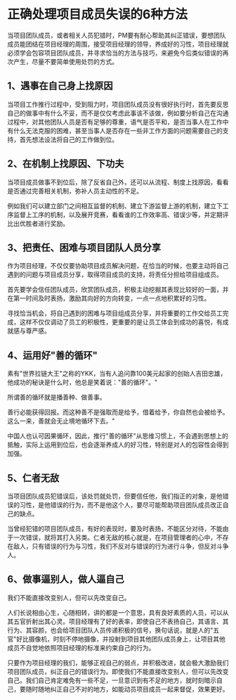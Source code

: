 # 正确处理项目成员失误的6种方法

当项目团队成员，或者相关人员犯错时，PM要有耐心帮助其纠正错误，要想团队成员能团结在项目经理的周围，接受项目经理的领导，养成好的习性，项目经理就必须学会包容项目团队成员，并寻求恰当的方法与技巧，来避免今后类似错误的再次产生，尽量不要简单使用处罚的方式。


## 1、遇事在自己身上找原因

当项目工作推行过程中，受到阻力时，项目团队成员没有很好执行时，首先要反思自己的做事中有什么不妥，而不是仅仅考虑此事该不该做，例如要分析自己在沟通过程中，对其他团队人员是否有足够的尊重，语气是否平和，是否当事人在工作中有什么无法克服的困难，甚至当事人是否存在一些非工作方面的问题需要自己的支持，首先想法设法将自己的工作做到位。


## 2、在机制上找原因、下功夫

当项目成员做事不到位后，除了反省自己外，还可以从流程、制度上找原因，看看是否通过完善相关机制，弥补人员主动性的不足。

例如我们可以建立部门之间相互监督的机制、建立下游监督上游的机制，建立下工序监督上工序的机制，以及展开竞赛，看看谁的工作效率高、错误少等，并定期评比出优胜者进行奖励。


## 3、把责任、困难与项目团队人员分享

作为项目经理，不仅仅要协助项目成员解决问题，在恰当的时候，也要主动将自己遇到的问题与项目成员分享，取得项目成员的支持，将责任分担给项目组成员。

首先要学会信任团队成员，欣赏团队成员，积极主动挖掘其表现比较好的一面，并在第一时间及时表扬，激励其向好的方向转变，一点一点地积累好的习性。

寻找恰当机会，将自己遇到的困难与项目组成员分享，并将重要的工作交给员工完成，这样不仅仅调动了员工的积极性，更重要的是让员工体会到成功的喜悦，有成就感与尊严感。


## 4、运用好"善的循环"

素有"世界拉链大王"之称的YKK，当有人追问靠100美元起家的创始人吉田忠雄，他成功的秘诀是什么时，他总是笑着说："善的循环"。"

所谓善的循环就是播善种、做善事。

善行必能获得回报。而这种善不是强取而是给予，借着给予，你自然也会被给予。这么一来，善就会无止境地循环下去。"

中国人也认可因果循环，因此，推行"善的循环"从思维习惯上，不会遇到思想上的抵触，实际上运用到位后，也会逐渐养成人的好习性，特别是对人的包容性会得到加强。


## 5、仁者无敌

当项目团队成员犯错误后，该处罚就处罚，但要信任他，我们指正的对象，是他错误的习性，是他错误的行为，而不是他这个人，要尽可能帮助项目团队成员改正自己的缺点。

当曾经犯错的项目团队成员，有好的表现时，要及时表扬，不能区分对待，不能由于一次错误，就将其打入另类。仁者无敌的核心就是，在项目管理者的心中，不存在敌人，只有错误的行为与习性，我们不反对与错误的行为进行斗争，但反对斗争人。


## 6、做事逼别人，做人逼自己

我们不能直接改变别人，但可以先改变自己。

人们长说相由心生，心随相转，讲的都是一个意思，具有良好素质的人员，可以从其五官折射出其心灵。项目经理有了好的表率，即使自己不表扬自己，其语言、其行为、其容颜，也会给项目团队人员传递积极的信号，换句话说，就是人的"五官"好比摄像机，时刻不停地摄像，并投射到项目其他团队成员身上，让项目其他成员不自觉地依照项目经理的标准来约束自己的行为。

只要作为项目经理的我们，能够正视自己的弱点，并积极改进，就会极大激励我们项目团队成员，纠正自己的错误行为。即使我们不能直接改变别人，但可以先改变自己。我们自己肯定难免有一些不足，一旦意识到有不足的地方，就时刻暗示自己，要随时随地纠正自己不对的地方，如能动员项目成员一起来督促，效果更好。